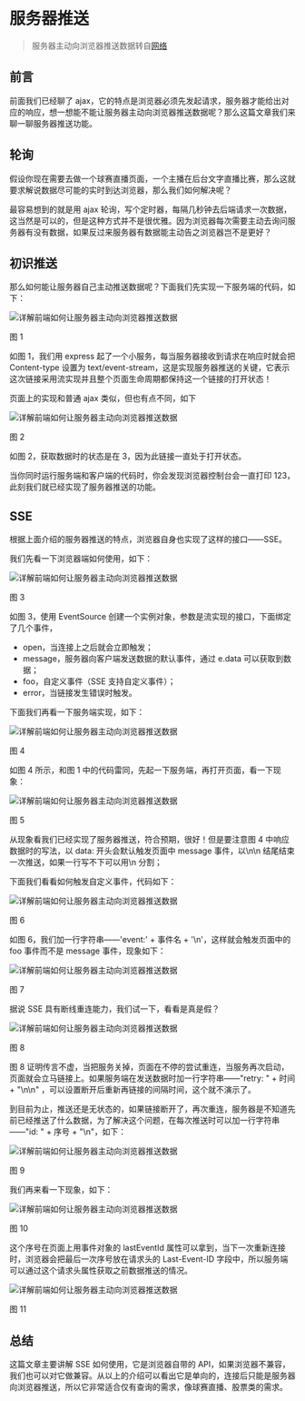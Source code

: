 # 服务器推送

> 服务器主动向浏览器推送数据转自[网络](https://www.toutiao.com/a6763041921074987534/?tt_from=weixin&utm_campaign=client_share&wxshare_count=1&timestamp=1574691957&app=news_article&utm_source=weixin&utm_medium=toutiao_android&req_id=20191125222557010020047016214E56A1&group_id=6763041921074987534)

## 前言

前面我们已经聊了 ajax，它的特点是浏览器必须先发起请求，服务器才能给出对应的响应，想一想能不能让服务器主动向浏览器推送数据呢？那么这篇文章我们来聊一聊服务器推送功能。

## 轮询

假设你现在需要去做一个球赛直播页面，一个主播在后台文字直播比赛，那么这就要求解说数据尽可能的实时到达浏览器，那么我们如何解决呢？

最容易想到的就是用 ajax 轮询，写个定时器，每隔几秒钟去后端请求一次数据，这当然是可以的，但是这种方式并不是很优雅。因为浏览器每次需要主动去询问服务器有没有数据，如果反过来服务器有数据能主动告之浏览器岂不是更好？

## 初识推送

那么如何能让服务器自己主动推送数据呢？下面我们先实现一下服务端的代码，如下：

![详解前端如何让服务器主动向浏览器推送数据](/blog/skills/servers-push/715b1061gy1g9anrh70jkj20hs0f70tp.jpg)

图 1

如图 1，我们用 express 起了一个小服务，每当服务器接收到请求在响应时就会把 Content-type 设置为 text/event-stream，这是实现服务器推送的关键，它表示这次链接采用流实现并且整个页面生命周期都保持这一个链接的打开状态！

页面上的实现和普通 ajax 类似，但也有点不同，如下

![详解前端如何让服务器主动向浏览器推送数据](/blog/skills/servers-push/715b1061gy1g9ans77i5aj20hs0b1wf3.jpg)

图 2

如图 2，获取数据时的状态是在 3，因为此链接一直处于打开状态。

当你同时运行服务端和客户端的代码时，你会发现浏览器控制台会一直打印 123，此刻我们就已经实现了服务器推送的功能。

## SSE

根据上面介绍的服务器推送的特点，浏览器自身也实现了这样的接口——SSE。

我们先看一下浏览器端如何使用，如下：

![详解前端如何让服务器主动向浏览器推送数据](/blog/skills/servers-push/715b1061gy1g9anslt25oj20hs0f8wfd.jpg)

图 3

如图 3，使用 EventSource 创建一个实例对象，参数是流实现的接口，下面绑定了几个事件，

- open，当连接上之后就会立即触发；
- message，服务器向客户端发送数据的默认事件，通过 e.data 可以获取到数据；
- foo，自定义事件（SSE 支持自定义事件）；
- error，当链接发生错误时触发。

下面我们再看一下服务端实现，如下：

![详解前端如何让服务器主动向浏览器推送数据](/blog/skills/servers-push/715b1061gy1g9ansvj1rsj20hs0ec74z.jpg)

图 4

如图 4 所示，和图 1 中的代码雷同，先起一下服务端，再打开页面，看一下现象：

![详解前端如何让服务器主动向浏览器推送数据](/blog/skills/servers-push/715b1061gy1g9antckdfbg20ga0hsqv6.gif)

图 5

从现象看我们已经实现了服务器推送，符合预期，很好！但是要注意图 4 中响应数据时的写法，以 data: 开头会默认触发页面中 message 事件，以\\n\\n 结尾结束一次推送，如果一行写不下可以用\\n 分割；

下面我们看看如何触发自定义事件，代码如下：

![详解前端如何让服务器主动向浏览器推送数据](/blog/skills/servers-push/715b1061gy1g9anto5tnvj20hs0d50te.jpg)

图 6

如图 6，我们加一行字符串——'event:' + 事件名 + '\\n'，这样就会触发页面中的 foo 事件而不是 message 事件，现象如下：

![详解前端如何让服务器主动向浏览器推送数据](/blog/skills/servers-push/715b1061gy1g9antzwmpig20fb0hsb2b.gif)

图 7

据说 SSE 具有断线重连能力，我们试一下，看看是真是假？

![详解前端如何让服务器主动向浏览器推送数据](/blog/skills/servers-push/715b1061ly1g9anx1lz5vg20dz0hs4r0.gif)

图 8

图 8 证明传言不虚，当把服务关掉，页面在不停的尝试重连，当服务再次启动，页面就会立马链接上。如果服务端在发送数据时加一行字符串——"retry: " + 时间 + "\\n\\n" ，可以设置断开后重新再链接的间隔时间，这个就不演示了。

到目前为止，推送还是无状态的，如果链接断开了，再次重连，服务器是不知道先前已经推送了什么数据，为了解决这个问题，在每次推送时可以加一行字符串——"id: " + 序号 + "\\n"，如下：

![详解前端如何让服务器主动向浏览器推送数据](/blog/skills/servers-push/715b1061ly1g9anxdsfimj20hs0f2756.jpg)

图 9

我们再来看一下现象，如下：

![详解前端如何让服务器主动向浏览器推送数据](/blog/skills/servers-push/715b1061ly1g9anxqojgrg20e70hs1l1.gif)

图 10

这个序号在页面上用事件对象的 lastEventId 属性可以拿到，当下一次重新连接时，浏览器会把最后一次序号放在请求头的 Last-Event-ID 字段中，所以服务端可以通过这个请求头属性获取之前数据推送的情况。

![详解前端如何让服务器主动向浏览器推送数据](/blog/skills/servers-push/715b1061ly1g9any0t5e9j20hs0cyab1.jpg)

图 11

## 总结

这篇文章主要讲解 SSE 如何使用，它是浏览器自带的 API，如果浏览器不兼容，我们也可以对它做兼容。从以上的介绍可以看出它是单向的，连接后只能是服务器向浏览器推送，所以它非常适合仅有查询的需求，像球赛直播、股票类的需求。
